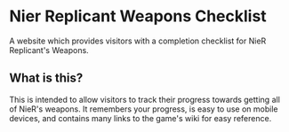 # Nier Replicant Weapons Checklist
A website which provides visitors with a completion checklist for NieR Replicant's Weapons.

## What is this?
This is intended to allow visitors to track their progress towards getting all of NieR's weapons.  It remembers your progress, is easy to use on mobile devices, and contains many links to the game's wiki for easy reference.
